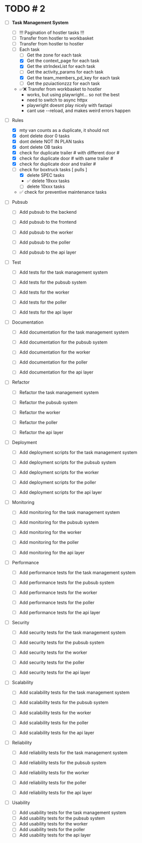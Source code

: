 # TODO # 2
- [ ] **Task Management System**
  - [ ] !!! Pagination of hostler tasks !!!
  - [ ] Transfer from hostler to workbasket
  - [ ] Transfer from hostler to hostler
  - [ ] Each task
    - [ ] Get the zone for each task
    - [x] Get the context_page for each task
    - [x] Get the strIndexList for each task
    - [ ] Get the activity_params for each task
    - [x] Get the team_members_pd_key for each task
    - [ ] Get the pzuiactionzzz for each task

  - ✅❌ Transfer from workbasket to hostler
    - works, but using playwright... so not the best 
    - need to switch to async httpx
    - playwright doesnt play nicely with fastapi
    - cant use --reload, and makes weird errors happen


- [ ] Rules
  - [x] mty van counts as a duplicate, it should not
  - [x] dont delete door 0 tasks
  - [x] dont delete NOT IN PLAN tasks
  - [x] dont delete OB tasks
  - [x] check for duplicate trailer # with different door #
  - [x] check for duplicate door # with same trailer #
  - [x] check for duplicate door and trailer #
  - [ ] check for boxtruck tasks [ pulls ]
    - [x] delete SPEC tasks
    - ✅ delete 19xxx tasks
    - [ ] delete 10xxx tasks
  - ✅ check for preventive maintenance tasks


- [ ] Pubsub
  - [ ] Add pubsub to the backend
  - [ ] Add pubsub to the frontend
  - [ ] Add pubsub to the worker
  - [ ] Add pubsub to the poller
  - [ ] Add pubsub to the api layer


- [ ] Test
  - [ ] Add tests for the task management system
  - [ ] Add tests for the pubsub system
  - [ ] Add tests for the worker
  - [ ] Add tests for the poller
  - [ ] Add tests for the api layer


- [ ] Documentation
  - [ ] Add documentation for the task management system
  - [ ] Add documentation for the pubsub system
  - [ ] Add documentation for the worker
  - [ ] Add documentation for the poller
  - [ ] Add documentation for the api layer


- [ ] Refactor
  - [ ] Refactor the task management system
  - [ ] Refactor the pubsub system
  - [ ] Refactor the worker
  - [ ] Refactor the poller
  - [ ] Refactor the api layer


- [ ] Deployment
  - [ ] Add deployment scripts for the task management system
  - [ ] Add deployment scripts for the pubsub system
  - [ ] Add deployment scripts for the worker
  - [ ] Add deployment scripts for the poller
  - [ ] Add deployment scripts for the api layer


- [ ] Monitoring
  - [ ] Add monitoring for the task management system
  - [ ] Add monitoring for the pubsub system
  - [ ] Add monitoring for the worker
  - [ ] Add monitoring for the poller
  - [ ] Add monitoring for the api layer


- [ ] Performance
  - [ ] Add performance tests for the task management system
  - [ ] Add performance tests for the pubsub system
  - [ ] Add performance tests for the worker
  - [ ] Add performance tests for the poller
  - [ ] Add performance tests for the api layer


- [ ] Security
  - [ ] Add security tests for the task management system
  - [ ] Add security tests for the pubsub system
  - [ ] Add security tests for the worker
  - [ ] Add security tests for the poller
  - [ ] Add security tests for the api layer

    
- [ ] Scalability
  - [ ] Add scalability tests for the task management system
  - [ ] Add scalability tests for the pubsub system
  - [ ] Add scalability tests for the worker
  - [ ] Add scalability tests for the poller
  - [ ] Add scalability tests for the api layer
  

- [ ] Reliability
  - [ ] Add reliability tests for the task management system
  - [ ] Add reliability tests for the pubsub system
  - [ ] Add reliability tests for the worker
  - [ ] Add reliability tests for the poller
  - [ ] Add reliability tests for the api layer


- [ ] Usability
  - [ ] Add usability tests for the task management system
  - [ ] Add usability tests for the pubsub system
  - [ ] Add usability tests for the worker
  - [ ] Add usability tests for the poller
  - [ ] Add usability tests for the api layer